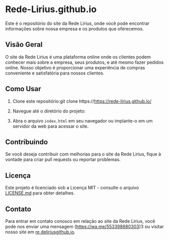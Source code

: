 # Rede-Lirius.github.io
Este é o repositório do site da Rede Lirius, onde você pode encontrar informações sobre nossa empresa e os produtos que oferecemos.

## Visão Geral

O site da Rede Lirius é uma plataforma online onde os clientes podem conhecer mais sobre a empresa, seus produtos, e até mesmo fazer pedidos online. Nosso objetivo é proporcionar uma experiência de compras conveniente e satisfatória para nossos clientes.

## Como Usar

1. Clone este repositório:git clone https://https://rede-lirius.github.io/
2. Navegue até o diretório do projeto:

3. Abra o arquivo `index.html` em seu navegador ou implante-o em um servidor da web para acessar o site.

## Contribuindo

Se você deseja contribuir com melhorias para o site da Rede Lirius, fique à vontade para criar pull requests ou reportar problemas.

## Licença

Este projeto é licenciado sob a Licença MIT - consulte o arquivo [LICENSE.md](LICENSE.md) para obter detalhes.

## Contato

Para entrar em contato conosco em relação ao site da Rede Lirius, você pode nos enviar uma mensagem (https://wa.me/553398680303)3 ou visitar nosso site em [re
deliriusgithub.io](https://redeliriusgithub.io/).





